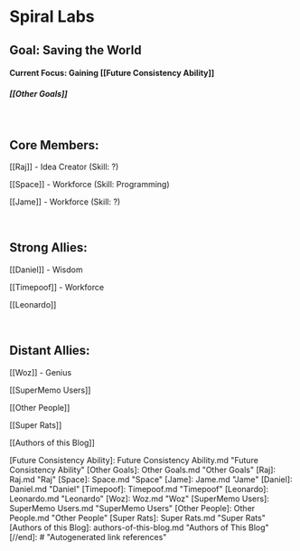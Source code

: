 # Spiral Labs

 
## Goal: Saving the World

#### Current Focus: Gaining [[Future Consistency Ability]]
##### [[Other Goals]]

<br>

## Core Members:

[[Raj]] - Idea Creator   (Skill: ?)

[[Space]] - Workforce  (Skill: Programming)

[[Jame]] - Workforce	(Skill: ?)

<br>

## Strong Allies:

[[Daniel]] - Wisdom 

[[Timepoof]] - Workforce 

[[Leonardo]]

<br>

## Distant Allies: 

[[Woz]] - Genius 

[[SuperMemo Users]]

[[Other People]]

[[Super Rats]]


[[Authors of this Blog]]




[//begin]: # "Autogenerated link references for markdown compatibility"
[Future Consistency Ability]: Future Consistency Ability.md "Future Consistency Ability"
[Other Goals]: Other Goals.md "Other Goals"
[Raj]: Raj.md "Raj"
[Space]: Space.md "Space"
[Jame]: Jame.md "Jame"
[Daniel]: Daniel.md "Daniel"
[Timepoof]: Timepoof.md "Timepoof"
[Leonardo]: Leonardo.md "Leonardo"
[Woz]: Woz.md "Woz"
[SuperMemo Users]: SuperMemo Users.md "SuperMemo Users"
[Other People]: Other People.md "Other People"
[Super Rats]: Super Rats.md "Super Rats"
[Authors of this Blog]: authors-of-this-blog.md "Authors of This Blog"
[//end]: # "Autogenerated link references"